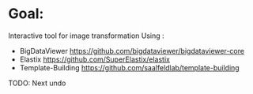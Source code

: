# Goal:

Interactive tool for image transformation
Using :
- BigDataViewer https://github.com/bigdataviewer/bigdataviewer-core
- Elastix https://github.com/SuperElastix/elastix
- Template-Building https://github.com/saalfeldlab/template-building

TODO:
Next undo